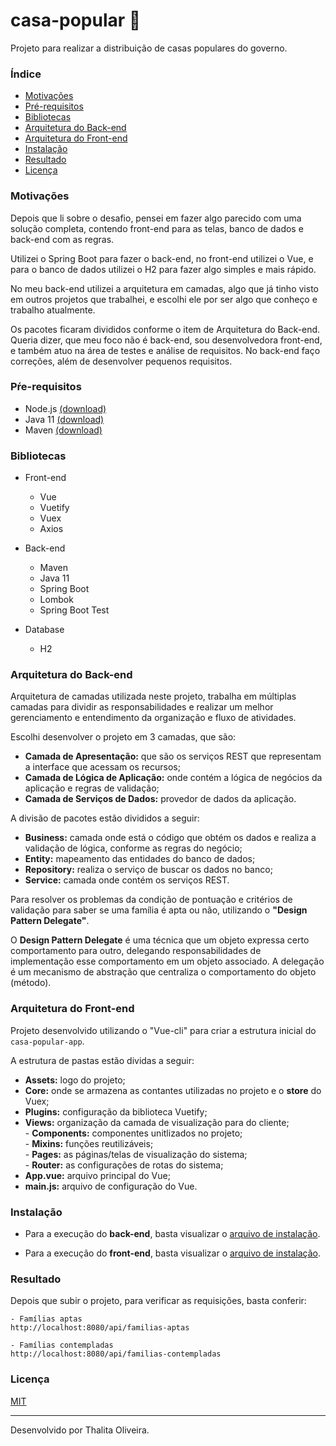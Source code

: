 # casa-popular 🏡
Projeto para realizar a distribuição de casas populares do governo.

### Índice
* [Motivações](#motivações "Minhas considerações")
* [Pré-requisitos](#pré-requisitos "Pré-requisitos para a execução deste projeto")
* [Bibliotecas](#bibliotecas "Bibliotecas utilizadas")
* [Arquitetura do Back-end](#arquitetura-do-back-end "Descrição da arquitetura do back-end")
* [Arquitetura do Front-end](#arquitetura-do-front-end "Descrição da arquitetura do front-end")
* [Instalação](#instalação "Instalação do projeto")
* [Resultado](#resultado "Resultado do projeto")
* [Licença](#licença "Licença do projeto")

### Motivações
Depois que li sobre o desafio, pensei em fazer algo parecido com uma solução completa, contendo front-end para as telas, banco de dados e back-end com as regras.  

Utilizei o Spring Boot para fazer o back-end, no front-end utilizei o Vue, e para o banco de dados utilizei o H2 para fazer algo simples e mais rápido.  

No meu back-end utilizei a arquitetura em camadas, algo que já tinho visto em outros projetos que trabalhei, e escolhi ele por ser algo que conheço e trabalho atualmente.  

Os pacotes ficaram divididos conforme o item de Arquitetura do Back-end. Queria dizer, que meu foco não é back-end, sou desenvolvedora front-end, e também atuo na área de testes e análise de requisitos. No back-end faço correções, além de desenvolver pequenos requisitos.

### Pŕe-requisitos
- Node.js [(download)](https://nodejs.org)
- Java 11 [(download)](https://www.oracle.com/java/technologies/javase-jdk11-downloads.html)
- Maven [(download)](https://maven.apache.org/download.cgi)

### Bibliotecas
- Front-end
    - Vue
    - Vuetify
    - Vuex
    - Axios
    
- Back-end
    - Maven
    - Java 11
    - Spring Boot
    - Lombok
    - Spring Boot Test
    
- Database
    - H2

### Arquitetura do Back-end
Arquitetura de camadas utilizada neste projeto, trabalha em múltiplas camadas para dividir as responsabilidades e realizar um melhor gerenciamento e entendimento da organização e fluxo de atividades.

Escolhi desenvolver o projeto em 3 camadas, que são:

- **Camada de Apresentação:** que são os serviços REST que representam a interface que acessam os recursos;  
- **Camada de Lógica de Aplicação:** onde contém a lógica de negócios da aplicação e regras de validação;  
- **Camada de Serviços de Dados:** provedor de dados da aplicação.  

A divisão de pacotes estão divididos a seguir:  
- **Business:** camada onde está o código que obtém os dados e realiza a validação de lógica, conforme as regras do negócio;  
- **Entity:** mapeamento das entidades do banco de dados;  
- **Repository:** realiza o serviço de buscar os dados no banco;  
- **Service:** camada onde contém os serviços REST.  

Para resolver os problemas da condição de pontuação e critérios de validação para saber se uma família é apta ou não, utilizando o **"Design Pattern Delegate"**.

O **Design Pattern Delegate** é uma técnica que um objeto expressa certo comportamento para outro, delegando responsabilidades de implementação esse comportamento em um objeto associado. A delegação é um mecanismo de abstração que centraliza o comportamento do objeto (método).

### Arquitetura do Front-end
Projeto desenvolvido utilizando o "Vue-cli" para criar a estrutura inicial do `casa-popular-app`.  

A estrutura de pastas estão dividas a seguir:
- **Assets:** logo do projeto;
- **Core:** onde se armazena as contantes utilizadas no projeto e o **store** do Vuex;
- **Plugins:** configuração da biblioteca Vuetify;
- **Views:** organização da camada de visualização para do cliente;   
      - **Components:** componentes unitlizados no projeto;  
      - **Mixins:** funções reutilizáveis;  
      - **Pages:** as páginas/telas de visualização do sistema;  
      - **Router:** as configurações de rotas do sistema;  
- **App.vue:** arquivo principal do Vue;  
- **main.js:** arquivo de configuração do Vue.

### Instalação
- Para a execução do **back-end**, basta visualizar o [arquivo de instalação](casa-popular-api/README.md).  

- Para a execução do **front-end**, basta visualizar o [arquivo de instalação](casa-popular-app/README.md).

### Resultado
Depois que subir o projeto, para verificar as requisições, basta conferir:
```
- Famílias aptas
http://localhost:8080/api/familias-aptas

- Famílias contempladas
http://localhost:8080/api/familias-contempladas
```

### Licença
[MIT](LICENSE)

----

Desenvolvido por Thalita Oliveira.